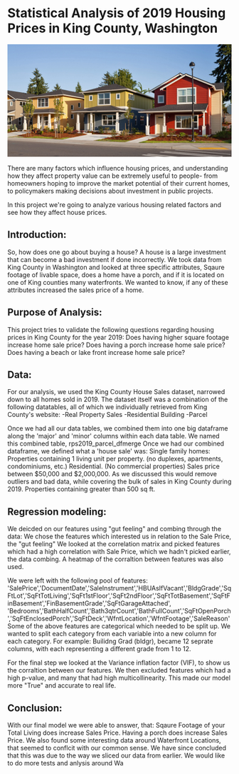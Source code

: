 # Statistical Analysis of 2019 Housing Prices in King County, Washington

![readme_pic](/readme_pic.jpg)

There are many factors which influence housing prices, and understanding how they affect property value can be extremely useful to people- from homeowners hoping to improve the market potential of their current homes, to policymakers making decisions about investment in public projects. 

In this project we're going to analyze various housing related factors and see how they affect house prices.

## Introduction:
So, how does one go about buying a house?
A house is a large investment that can become a bad investment if done incorrectly.
We took data from King County in Washington and looked at three specific attributes,
Sqaure footage of livable space, does a home have a porch, and if it is located on one of King
counties many waterfronts.
We wanted to know, if any of these attributes increased the sales price of a home.


## Purpose of Analysis:
This project tries to validate the following questions regarding housing prices in King County for the year 2019:
Does having higher square footage increase home sale price?
Does having a porch increase home sale price?
Does having a beach or lake front increase home sale price?

## Data:
For our analysis, we used the King County House Sales dataset, narrowed down to all homes sold in 2019.
The dataset itself was a combination of the following datatables, all of which we individually retrieved from King County's website:
-Real Property Sales
-Residential Building
-Parcel

Once we had all our data tables, we combined them into one big dataframe along the 'major' and 'minor' columns within each data table.
We named this combined table, rps2019_parcel_dfmerge
Once we had our combined dataframe, we defined what a 'house sale' was:
Single family homes: Properties containing 1 living unit per property. (no duplexes, apartments, condominiums, etc.)
Residential. (No commercial properties)
Sales price between $50,000 and $2,000,000. As we discussed this would remove outliers and bad data, while covering
the bulk of sales in King County during 2019.
Properties containing greater than 500 sq ft.

## Regression modeling:
We deicded on our features using "gut feeling" and combing through the data:
We chose the features which interested us in relation to the Sale Price, the "gut feeling"
We looked at the correlation matrix and picked features which had a high correlation with Sale Price, which we hadn't picked earlier, the data combing.
A heatmap of the corraltion between features was also used.

We were left with the following pool of features:
'SalePrice','DocumentDate','SaleInstrument','HBUAsIfVacant','BldgGrade','SqFtLot','SqFtTotLiving','SqFt1stFloor','SqFt2ndFloor','SqFtTotBasement','SqFtFinBasement','FinBasementGrade','SqFtGarageAttached',                         'Bedrooms','BathHalfCount','Bath3qtrCount','BathFullCount','SqFtOpenPorch','SqFtEnclosedPorch','SqFtDeck','WfntLocation','WfntFootage','SaleReason'
Some of the above features are categorical which needed to be split up. We wanted to split each category from each variable into a new column for each category. 
For example: Builidng Grad (bldgr), became 12 seprate columns, with each representing a different grade from 1 to 12.

For the final step we looked at the Variance inflation factor (VIF), to show us the corraltion between our features. We then excluded features which had a high p-value, and many that had high multicollinearity. This made our model more "True" and accurate to real life.

## Conclusion:
With our final model we were able to answer, that:
Sqaure Footage of your Total Living does increase Sales Price.
Having a porch does increase Sales Price.
We also found some interesting data around Waterfront Locations, that seemed to conflcit with our common sense. We have since concluded that this was due to the way we sliced our data from earlier.
We would like to do more tests and anlysis around Wa